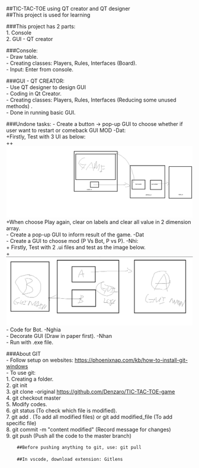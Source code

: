 ##TIC-TAC-TOE using QT creator and QT designer    
##This project is used for learning  

###This project has 2 parts:  
    1. Console  
    2. GUI - QT creator  

###Console:  
    - Draw table.  
    - Creating classes: Players, Rules, Interfaces (Board).  
    - Input: Enter from console.  

###GUI - QT CREATOR:  
    - Use QT designer to design GUI  
    - Coding in Qt Creator.  
    - Creating classes: Players, Rules, Interfaces (Reducing some unused methods) .  
    - Done in running basic GUI.  

###Undone tasks:
    - Create a button -> pop-up GUI to choose whether if user want to restart or comeback GUI MOD -Dat:  
        +Firstly, Test with 3 UI as below:  
        ++![alt text](./Image/GUI_TEST_OPTION.png)  
        +When choose  Play again, clear on labels and clear all value in 2 dimension array.    
    - Create a pop-up GUI to inform result of the game. -Dat  
    - Create a GUI to choose mod (P Vs Bot, P vs P). -Nhi:  
        + Firstly, Test with 2 .ui files and test as the image below.    
        +![alt text](./Image/GUI_TEST.png)  
    - Code for Bot. -Nghia  
    - Decorate GUI (Draw in paper first). -Nhan  
    - Run with .exe file.   

###About GIT  
    - Follow setup on websites: https://phoenixnap.com/kb/how-to-install-git-windows  
    - To use git:  
        1. Creating a folder.  
        2. git init  
        3. git clone -original https://github.com/Denzaro/TIC-TAC-TOE-game  
        4. git checkout master  
        5. Modify codes.  
        6. git status (To check which file is modified).  
        7. git add . (To add all modified files) or git add modified_file (To add specific file)  
        8. git commit -m "content modified" (Record message for changes)  
        9. git push (Push all the code to the master branch)  
        
        ##Before pushing anything to git, use: git pull  

        ##In vscode, download extension: Gitlens  
